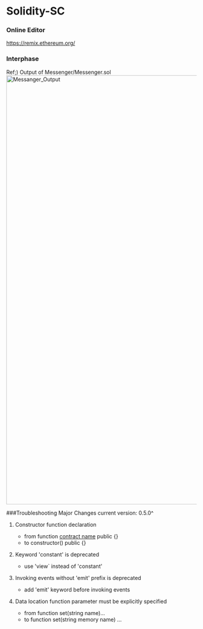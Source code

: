# Solidity-SC
### Online Editor 
https://remix.ethereum.org/

### Interphase
Ref;) Output of Messenger/Messenger.sol
<img width="1135" alt="Messanger_Output" src="https://user-images.githubusercontent.com/55745745/184535063-52fe8e0c-7806-4653-98b7-bbcf90871b9c.png">

###Troubleshooting 
Major Changes
current version: 0.5.0^

1. Constructor function declaration
    - from    function [contract name]() public {}
    - to      constructor() public {}

2. Keyword 'constant' is deprecated
    - use 'view` instead of 'constant'

3. Invoking events without 'emit' prefix is deprecated
    - add 'emit' keyword before invoking events

4. Data location function parameter must be explicitly specified
    - from    function set(string name)... 
    - to      function set(string memory name) ...
